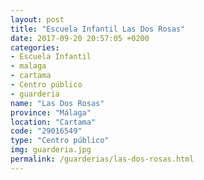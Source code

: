 ```yaml
---
layout: post
title: "Escuela Infantil Las Dos Rosas"
date: 2017-09-20 20:57:05 +0200
categories:
- Escuela Infantil
- malaga
- cartama
- Centro público
- guarderia
name: "Las Dos Rosas"
province: "Málaga"
location: "Cartama"
code: "29016549"
type: "Centro público"
img: guarderia.jpg
permalink: /guarderias/las-dos-rosas.html
---
```


